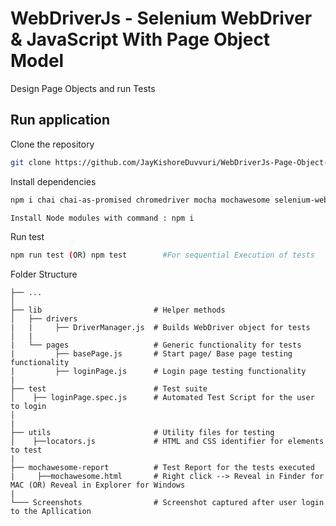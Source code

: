# WebDriverJs - Selenium WebDriver & JavaScript With Page Object Model

Design Page Objects and run Tests

## Run application
Clone the repository

```bash
git clone https://github.com/JayKishoreDuvvuri/WebDriverJs-Page-Object-Model.git
```

Install dependencies
```bash
npm i chai chai-as-promised chromedriver mocha mochawesome selenium-webdriver --save-dev 

Install Node modules with command : npm i
```

Run test
```bash
npm run test (OR) npm test        #For sequential Execution of tests
```

Folder Structure

    ├── ...
    │
    ├── lib                         # Helper methods
    │   ├── drivers      
    |   |     ├── DriverManager.js  # Builds WebDriver object for tests
    │   |                 
    |   └── pages                   # Generic functionality for tests
    |         ├── basePage.js       # Start page/ Base page testing functionality
    |         ├── loginPage.js      # Login page testing functionality
    |  
    ├── test                        # Test suite
    │    ├── loginPage.spec.js      # Automated Test Script for the user to login
    │      
    |
    ├── utils                       # Utility files for testing           
    │    ├──locators.js             # HTML and CSS identifier for elements to test
    |
    ├── mochawesome-report          # Test Report for the tests executed
    |     ├──mochawesome.html       # Right click --> Reveal in Finder for MAC (OR) Reveal in Explorer for Windows
    |
    └─── Screenshots                # Screenshot captured after user login to the Apllication

  

